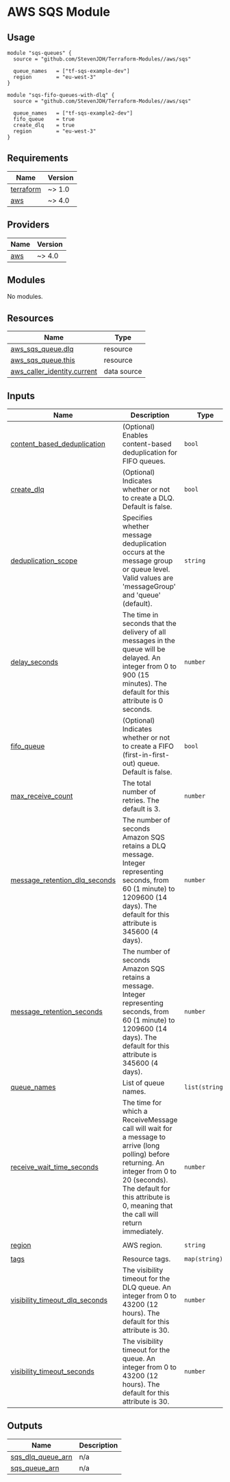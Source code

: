 # AWS SQS Module

## Usage

```hcl
module "sqs-queues" {
  source = "github.com/StevenJDH/Terraform-Modules//aws/sqs"

  queue_names   = ["tf-sqs-example-dev"]
  region        = "eu-west-3"
}

module "sqs-fifo-queues-with-dlq" {
  source = "github.com/StevenJDH/Terraform-Modules//aws/sqs"

  queue_names   = ["tf-sqs-example2-dev"]
  fifo_queue    = true
  create_dlq    = true
  region        = "eu-west-3"
}
```

<!-- BEGIN_TF_DOCS -->
## Requirements

| Name | Version |
|------|---------|
| <a name="requirement_terraform"></a> [terraform](#requirement\_terraform) | ~> 1.0 |
| <a name="requirement_aws"></a> [aws](#requirement\_aws) | ~> 4.0 |

## Providers

| Name | Version |
|------|---------|
| <a name="provider_aws"></a> [aws](#provider\_aws) | ~> 4.0 |

## Modules

No modules.

## Resources

| Name | Type |
|------|------|
| [aws_sqs_queue.dlq](https://registry.terraform.io/providers/hashicorp/aws/latest/docs/resources/sqs_queue) | resource |
| [aws_sqs_queue.this](https://registry.terraform.io/providers/hashicorp/aws/latest/docs/resources/sqs_queue) | resource |
| [aws_caller_identity.current](https://registry.terraform.io/providers/hashicorp/aws/latest/docs/data-sources/caller_identity) | data source |

## Inputs

| Name | Description | Type | Default | Required |
|------|-------------|------|---------|:--------:|
| <a name="input_content_based_deduplication"></a> [content\_based\_deduplication](#input\_content\_based\_deduplication) | (Optional) Enables content-based deduplication for FIFO queues. | `bool` | `false` | no |
| <a name="input_create_dlq"></a> [create\_dlq](#input\_create\_dlq) | (Optional) Indicates whether or not to create a DLQ. Default is false. | `bool` | `false` | no |
| <a name="input_deduplication_scope"></a> [deduplication\_scope](#input\_deduplication\_scope) | Specifies whether message deduplication occurs at the message group or queue level. Valid values are 'messageGroup' and 'queue' (default). | `string` | `"queue"` | no |
| <a name="input_delay_seconds"></a> [delay\_seconds](#input\_delay\_seconds) | The time in seconds that the delivery of all messages in the queue will be delayed. An integer from 0 to 900 (15 minutes). The default for this attribute is 0 seconds. | `number` | `0` | no |
| <a name="input_fifo_queue"></a> [fifo\_queue](#input\_fifo\_queue) | (Optional) Indicates whether or not to create a FIFO (first-in-first-out) queue. Default is false. | `bool` | `false` | no |
| <a name="input_max_receive_count"></a> [max\_receive\_count](#input\_max\_receive\_count) | The total number of retries. The default is 3. | `number` | `3` | no |
| <a name="input_message_retention_dlq_seconds"></a> [message\_retention\_dlq\_seconds](#input\_message\_retention\_dlq\_seconds) | The number of seconds Amazon SQS retains a DLQ message. Integer representing seconds, from 60 (1 minute) to 1209600 (14 days). The default for this attribute is 345600 (4 days). | `number` | `345600` | no |
| <a name="input_message_retention_seconds"></a> [message\_retention\_seconds](#input\_message\_retention\_seconds) | The number of seconds Amazon SQS retains a message. Integer representing seconds, from 60 (1 minute) to 1209600 (14 days). The default for this attribute is 345600 (4 days). | `number` | `345600` | no |
| <a name="input_queue_names"></a> [queue\_names](#input\_queue\_names) | List of queue names. | `list(string)` | n/a | yes |
| <a name="input_receive_wait_time_seconds"></a> [receive\_wait\_time\_seconds](#input\_receive\_wait\_time\_seconds) | The time for which a ReceiveMessage call will wait for a message to arrive (long polling) before returning. An integer from 0 to 20 (seconds). The default for this attribute is 0, meaning that the call will return immediately. | `number` | `0` | no |
| <a name="input_region"></a> [region](#input\_region) | AWS region. | `string` | `"eu-west-3"` | no |
| <a name="input_tags"></a> [tags](#input\_tags) | Resource tags. | `map(string)` | `null` | no |
| <a name="input_visibility_timeout_dlq_seconds"></a> [visibility\_timeout\_dlq\_seconds](#input\_visibility\_timeout\_dlq\_seconds) | The visibility timeout for the DLQ queue. An integer from 0 to 43200 (12 hours). The default for this attribute is 30. | `number` | `30` | no |
| <a name="input_visibility_timeout_seconds"></a> [visibility\_timeout\_seconds](#input\_visibility\_timeout\_seconds) | The visibility timeout for the queue. An integer from 0 to 43200 (12 hours). The default for this attribute is 30. | `number` | `30` | no |

## Outputs

| Name | Description |
|------|-------------|
| <a name="output_sqs_dlq_queue_arn"></a> [sqs\_dlq\_queue\_arn](#output\_sqs\_dlq\_queue\_arn) | n/a |
| <a name="output_sqs_queue_arn"></a> [sqs\_queue\_arn](#output\_sqs\_queue\_arn) | n/a |
<!-- END_TF_DOCS -->